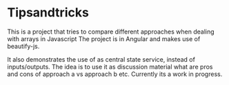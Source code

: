 # Tipsandtricks

This is a project that tries to compare different approaches when dealing with arrays in Javascript
The project is in Angular and makes use of beautify-js. 

It also demonstrates the use of as central state service, instead of inputs/outputs. The idea is to use it as discussion material 
what are pros and cons of approach a vs approach b etc. Currently its a work in progress.
